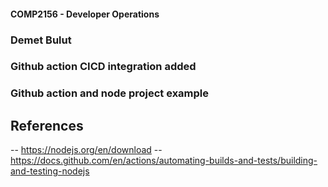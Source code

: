 #### COMP2156 - Developer Operations
### Demet Bulut
### Github action CICD integration added
### Github action and node project example

## References

-- https://nodejs.org/en/download
-- https://docs.github.com/en/actions/automating-builds-and-tests/building-and-testing-nodejs